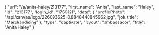 {
    "url": "\/a\/anita-haley\/213177",
    "first_name": "Anita",
    "last_name": "Haley",
    "id": "213177",
    "login_id": "1759121",
    "data": {
        "profilePhoto": "\/api\/canvas\/logo\/226093625-0.8848440845962.jpg",
        "job_title": "Merchandising"
    },
    "type": "captivate",
    "layout": "ambassador",
    "title": "Anita Haley"
}
